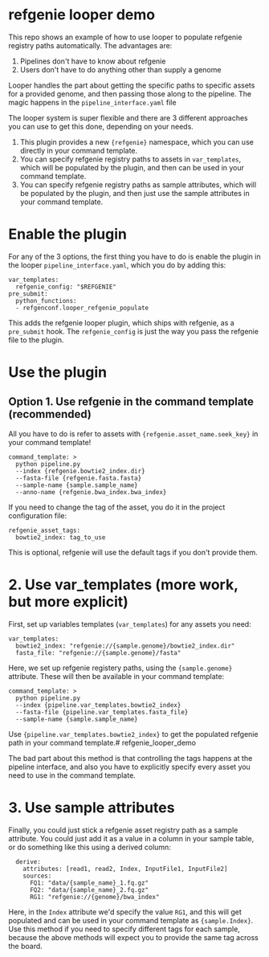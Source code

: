 # refgenie looper demo

This repo shows an example of how to use looper to populate refgenie registry paths automatically. The advantages are:

1. Pipelines don't have to know about refgenie
2. Users don't have to do anything other than supply a genome

Looper handles the part about getting the specific paths to specific assets for a provided genome, and then passing those along to the pipeline. The magic happens in the `pipeline_interface.yaml` file

The looper system is super flexible and there are 3 different approaches you can use to get this done, depending on your needs.

1. This plugin provides a new `{refgenie}` namespace, which you can use directly in your command template.
2. You can specify refgenie registry paths to assets in `var_templates`, which will be populated by the plugin, and then can be used in your command template.
3. You can specify refgenie registry paths as sample attributes, which will be populated by the plugin, and then just use the sample attributes in your command template.


# Enable the plugin

For any of the 3 options, the first thing you have to do is enable the plugin in the looper `pipeline_interface.yaml`, which you do by adding this:

```
var_templates:
  refgenie_config: "$REFGENIE"
pre_submit:
  python_functions:
  - refgenconf.looper_refgenie_populate
 ```

This adds the refgenie looper plugin, which ships with refgenie, as a `pre_submit` hook. The `refgenie_config` is just the way you pass the refgenie file to the plugin.

# Use the plugin

## Option 1. Use refgenie in the command template (recommended)

All you have to do is refer to assets with `{refgenie.asset_name.seek_key}` in your command template!

```
command_template: >
  python pipeline.py 
  --index {refgenie.bowtie2_index.dir}
  --fasta-file {refgenie.fasta.fasta}
  --sample-name {sample.sample_name}
  --anno-name {refgenie.bwa_index.bwa_index}
```

If you need to change the tag of the asset, you do it in the project configuration file:

```
refgenie_asset_tags:
  bowtie2_index: tag_to_use
```

This is optional, refgenie will use the default tags if you don't provide them.

# 2. Use var_templates (more work, but more explicit)

First, set up variables templates (`var_templates`) for any assets you need:

```
var_templates:
  bowtie2_index: "refgenie://{sample.genome}/bowtie2_index.dir"
  fasta_file: "refgenie://{sample.genome}/fasta"
```

Here, we set up refgenie registery paths, using the `{sample.genome}` attribute. These will then be available in your command template:

```
command_template: >
  python pipeline.py 
  --index {pipeline.var_templates.bowtie2_index}
  --fasta-file {pipeline.var_templates.fasta_file}
  --sample-name {sample.sample_name}
 ```

Use `{pipeline.var_templates.bowtie2_index}` to get the populated refgenie path in your command template.# refgenie_looper_demo

The bad part about this method is that controlling the tags happens at the pipeline interface, and also you have to explicitly specify every asset you need to use in the command template.

# 3. Use sample attributes

Finally, you could just stick a refgenie asset registry path as a sample attribute. You could just add it as a value in a column in your sample table, or do something like this using a derived column:

```
  derive:
    attributes: [read1, read2, Index, InputFile1, InputFile2]
    sources:
      FQ1: "data/{sample_name}_1.fq.gz"
      FQ2: "data/{sample_name}_2.fq.gz"
      RG1: "refgenie://{genome}/bwa_index"
```

Here, in the `Index` attribute we'd specify the value `RG1`, and this will get populated and can be used in your command template as `{sample.Index}`. Use this method if you need to specify different tags for each sample, because the above methods will expect you to provide the same tag across the board.
